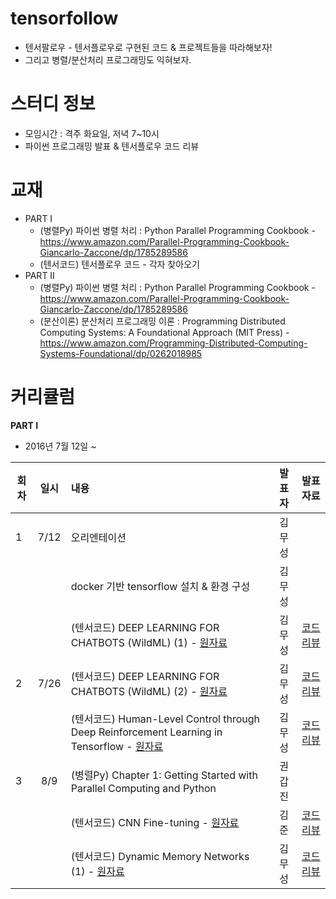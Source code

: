 # tensorfollow
* 텐서팔로우 - 텐서플로우로 구현된 코드 & 프로젝트들을 따라해보자!
* 그리고 병렬/분산처리 프로그래밍도 익혀보자.

# 스터디 정보 
* 모임시간 : 격주 화요일, 저녁 7~10시
* 파이썬 프로그래밍 발표 & 텐서플로우 코드 리뷰 

# 교재
* PART I
  * (병렬Py) 파이썬 병렬 처리 : Python Parallel Programming Cookbook - https://www.amazon.com/Parallel-Programming-Cookbook-Giancarlo-Zaccone/dp/1785289586
  * (텐서코드) 텐서플로우 코드 - 각자 찾아오기
* PART II
  * (병렬Py) 파이썬 병렬 처리 : Python Parallel Programming Cookbook - https://www.amazon.com/Parallel-Programming-Cookbook-Giancarlo-Zaccone/dp/1785289586
  * (분산이론) 분산처리 프로그래밍 이론 : Programming Distributed Computing Systems: A Foundational Approach (MIT Press) - https://www.amazon.com/Programming-Distributed-Computing-Systems-Foundational/dp/0262018985

# 커리큘럼
<b>PART I</b>
* 2016년 7월 12일 ~    

| 회차  | 일시   | 내용                                  | 발표자  |              발표자료                    |
| ----- |:------:| :-------------------------------------|:-------:|:---------------------------------------- |
| 1 |7/12|오리엔테이션 							|김무성 |
|   |    |docker 기반 tensorflow 설치 & 환경 구성 |김무성||
|   |    |(텐서코드) DEEP LEARNING FOR CHATBOTS (WildML) (1) - [원자료](https://github.com/dennybritz/chatbot-retrieval/) |김무성| [코드리뷰](http://nbviewer.jupyter.org/github/psygrammer/tensorfollow/blob/master/part1/chatbot-retrieval/run_catbot.ipynb)|
| 2 |7/26|(텐서코드) DEEP LEARNING FOR CHATBOTS (WildML) (2) - [원자료](https://github.com/dennybritz/chatbot-retrieval/) |김무성| [코드리뷰](http://nbviewer.jupyter.org/github/psygrammer/tensorfollow/blob/master/part1/chatbot-retrieval/run_catbot.ipynb)|
|   |    |(텐서코드) Human-Level Control through Deep Reinforcement Learning in Tensorflow - [원자료](https://github.com/devsisters/DQN-tensorflow/) |김무성| [코드리뷰](http://nbviewer.jupyter.org/github/psygrammer/tensorfollow/blob/master/part1/DQN-tensorflow/paper/Human-level_control_through_deep_reinforcement_learning.ipynb)|
| 3 |8/9|(병렬Py) Chapter 1: Getting Started with Parallel Computing and Python | 권갑진 | |
|   |   |(텐서코드) CNN Fine-tuning - [원자료](https://github.com/sjchoi86/tensorflow-101/blob/master/notebooks/cnn_customdata_vgg_finetune.ipynb) |김준| [코드리뷰](http://nbviewer.jupyter.org/github/psygrammer/tensorfollow/blob/master/part1/cnn_finetuning/cnn_customdata_vgg_finetune.ipynb)|
|   |   |(텐서코드) Dynamic Memory Networks (1) - [원자료](https://github.com/therne/dmn-tensorflow) |김무성| [코드리뷰](http://nbviewer.jupyter.org/github/psygrammer/tensorfollow/blob/master/part1/dmn-tensorflow/paper/Dynamic_Memory_Networks_for_Visual_and_Textual_Question_Answering.ipynb)|



